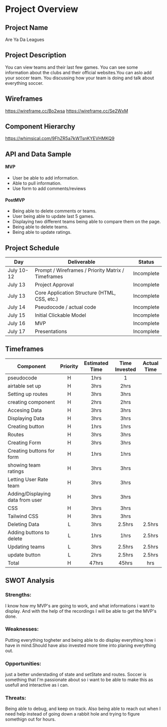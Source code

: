 # Project Overview

## Project Name

Are Ya Da Leagues

## Project Description

You can view teams and their last few games. You can see some information about the clubs and their official websites.You can aslo add your soccer team. You discussing how your team is doing and talk about everything soccer.

## Wireframes

https://wireframe.cc/Bo2wsa
https://wireframe.cc/Se2WxM

## Component Hierarchy
https://whimsical.com/9FhZR5a7kWTsnKYEVHMKQ9

## API and Data Sample


#### MVP 
- User be able to add information.
- Able to pull information.
- Use form to add comments/reviews


#### PostMVP  

- Being able to delete comments or teams.
- User being able to update last 5 games.
- Displaying two different teams being able to compare them on the page.
- Being able to delete teams.
- Being able to update ratings.
## Project Schedule


|  Day | Deliverable | Status
|---|---| ---|
|July 10-12| Prompt / Wireframes / Priority Matrix / Timeframes | Incomplete
|July 13| Project Approval | Incomplete
|July 13| Core Application Structure (HTML, CSS, etc.) | Incomplete
|July 14| Pseudocode / actual code | Incomplete
|July 15| Initial Clickable Model  | Incomplete
|July 16| MVP | Incomplete
|July 17| Presentations | Incomplete

## Timeframes


| Component | Priority | Estimated Time | Time Invested | Actual Time |
| --- | :---: |  :---: | :---: | :---: |
| pseudocode| H | 1hrs| 1 | |
| airtable set up | H | 3hrs| 2hrs | |
| Setting up routes| H | 3hrs| 3hrs | |
| creating component| H | 2hrs| 2hrs |  |
| Accesing Data | H | 3hrs| 3hrs | |
| Displaying Data | H | 3hrs| 3hrs | |
| Creating button | H | 1hrs| 1hrs |  |
| Routes| H | 3hrs| 3hrs | |
| Creating Form | H | 3hrs| 3hrs |  |
| Creating buttons for form | H | 1hrs| 1hrs | |
| showing team ratings | H | 3hrs| 3hrs | |
| Letting User Rate team | H | 3hrs| 3hrs | |
| Adding/Displaying data from user | H | 3hrs| 3hrs |  |
| CSS | H | 3hrs| 3hrs |  |
| Tailwind CSS | H | 3hrs| 3hrs |  |
| Deleting Data | L | 3hrs| 2.5hrs | 2.5hrs |
| Adding buttons to delete | L | 1hrs| 1hrs | 2.5hrs |
| Updating teams| L | 3hrs| 2.5hrs | 2.5hrs |
| update button| L | 2hrs| 2.5hrs | 2.5hrs |
| Total | H | 47hrs| 45hrs | hrs |

## SWOT Analysis

### Strengths:
I know how my MVP's are going to work, and what informations i want to display. And with the help of the recordings I will be able to get the MVP's done. 

### Weaknesses: 
Putting everything togheter and being able to do display everything how i have in mind.Should have also invested more time into planing everything out.

### Opportunities:
just a better understading of state and setState and routes. Soccer is something that I'm passionate about so i want to be able to make this as usefull and interactive as i can.
### Threats:
Being able to debug, and keep on track. Also being able to reach out when I need help instead of going down a rabbit hole and trying to figure somethign out for hours. 
